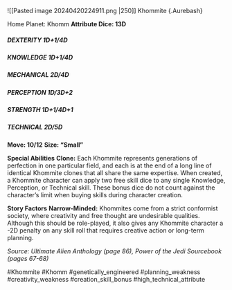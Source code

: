 ![[Pasted image 20240420224911.png |250]]
Khommite {.Aurebash}

Home Planet: Khomm
**Attribute Dice: 13D**
##### DEXTERITY 1D+1/4D
##### KNOWLEDGE 1D+1/4D
##### MECHANICAL 2D/4D
##### PERCEPTION 1D/3D+2
##### STRENGTH 1D+1/4D+1
##### TECHNICAL 2D/5D
**Move: 10/12**
**Size: “Small”**

**Special Abilities**
**Clone:** Each Khommite represents generations of perfection in one particular field, and each is at the end of a long line of identical Khommite clones that all share the same expertise. When created, a Khommite character can apply two free skill dice to any single Knowledge, Perception, or Technical skill. These bonus dice do not count against the character’s limit when buying skills during character creation.

**Story Factors**
**Narrow-Minded:** Khommites come from a strict conformist society, where creativity and free thought are undesirable qualities. Although this should be role-played, it also gives any Khommite character a -2D penalty on any skill roll that requires creative action or long-term planning.

*Source: Ultimate Alien Anthology (page 86), Power of the Jedi Sourcebook (pages 67-68)*

#Khommite #Khomm #genetically_engineered #planning_weakness #creativity_weakness
#creation_skill_bonus #high_technical_attribute 